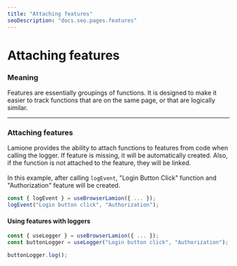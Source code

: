 ```yaml
---
title: "Attaching features"
seoDescription: "docs.seo.pages.features"
---
```


# Attaching features

### Meaning

Features are essentially groupings of functions.
It is designed to make it easier to track functions that are on the same page, or that are logically similar.

---

### Attaching features

Lamione provides the ability to attach functions to features from code when calling the logger.
If feature is missing, it will be automatically created. Also, if the function is not attached to the feature, they will be linked.
\
\
In this example, after calling `logEvent`, "Login Button Click" function and "Authorization" feature will be created.

```js
const { logEvent } = useBrowserLamion({ ... });
logEvent("Login button click", "Authorization");
```

#### Using features with loggers

```js
const { useLogger } = useBrowserLamion({ ... });
const buttonLogger = useLogger("Login button click", "Authorization");
```

```js
buttonLogger.log();
```

